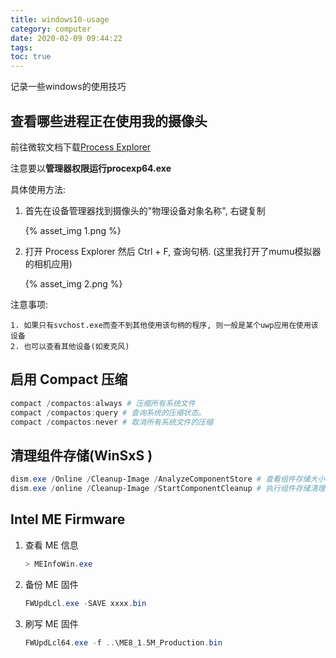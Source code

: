 ```yaml
---
title: windows10-usage
category: computer
date: 2020-02-09 09:44:22
tags:
toc: true
---
```


记录一些windows的使用技巧

<!-- more -->

## 查看哪些进程正在使用我的摄像头

前往微软文档下载[Process Explorer](https://docs.microsoft.com/en-us/sysinternals/downloads/process-explorer)

注意要以**管理器权限运行procexp64.exe**

具体使用方法:

1. 首先在设备管理器找到摄像头的"物理设备对象名称", 右键复制

   {% asset_img 1.png %}

2. 打开 Process Explorer 然后 Ctrl + F, 查询句柄. (这里我打开了mumu模拟器的相机应用)

   {% asset_img 2.png %}

注意事项:

    1. 如果只有svchost.exe而查不到其他使用该句柄的程序, 则一般是某个uwp应用在使用该设备
    2. 也可以查看其他设备(如麦克风)

## 启用 Compact 压缩

```powershell
compact /compactos:always # 压缩所有系统文件
compact /compactos:query # 查询系统的压缩状态。
compact /compactos:never # 取消所有系统文件的压缩
```

## 清理组件存储(WinSxS )

```powershell
dism.exe /Online /Cleanup-Image /AnalyzeComponentStore # 查看组件存储大小
dism.exe /online /Cleanup-Image /StartComponentCleanup # 执行组件存储清理
```

## Intel ME Firmware

1. 查看 ME 信息
   ```powershell
   > MEInfoWin.exe
   ```
2. 备份 ME 固件
   ```powershell
   FWUpdLcl.exe -SAVE xxxx.bin
   ```
3. 刷写 ME 固件
   ```powershell
   FWUpdLcl64.exe -f ..\ME8_1.5M_Production.bin
   ```